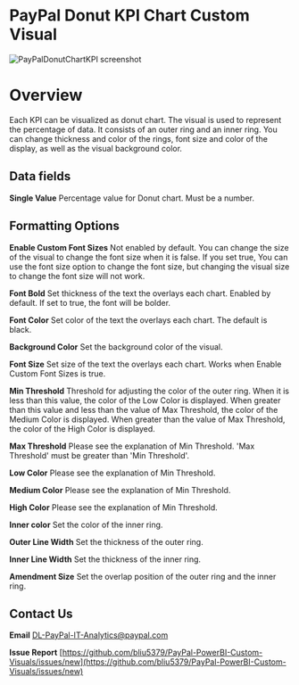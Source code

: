 # PayPal Donut KPI Chart Custom Visual

![PayPalDonutChartKPI screenshot](https://raw.githubusercontent.com/bliu5379/PayPal-PowerBI-Custom-Visuals/master/assets/screenshot.png)
# Overview
Each KPI can be visualized as donut chart. The visual is used to represent the percentage of data. It consists of an outer ring and an inner ring. You can change thickness and color of the rings,  font size and color of the display, as well as the visual background color.

## Data fields
**Single Value**
Percentage value for Donut chart. Must be a number.

## Formatting Options
**Enable Custom Font Sizes**
Not enabled by default. You can change the size of the visual to change the font size when it is false. If you set true, You can use the font size option to change the font size, but changing the visual size to change the font size will not work.  

**Font Bold**
Set thickness of the text the overlays each chart. Enabled by default. If set to true, the font will be bolder.

**Font Color**
Set color of the text the overlays each chart. The default is black.

**Background Color**
Set the background color of the visual.

**Font Size**
Set size of the text the overlays each chart. Works when Enable Custom Font Sizes is true.

**Min Threshold**
Threshold for adjusting the color of the outer ring. When it is less than this value, the color of the Low Color is displayed. When greater than this value and less than the value of Max Threshold, the color of the Medium Color is displayed. When greater than the value of Max Threshold, the color of the High Color is displayed.

**Max Threshold**
Please see the explanation of Min Threshold. 'Max Threshold' must be greater than 'Min Threshold'.

**Low Color**
Please see the explanation of Min Threshold.

**Medium Color**
Please see the explanation of Min Threshold.

**High Color**
Please see the explanation of Min Threshold.

**Inner color**
Set the color of the inner ring.

**Outer Line Width**
Set the thickness of the outer ring.

**Inner Line Width**
Set the thickness of the inner ring.

**Amendment Size**
Set the overlap position of the outer ring and the inner ring.

## Contact Us
**Email**
[DL-PayPal-IT-Analytics@paypal.com](mailto:DL-PayPal-IT-Analytics@paypal.com)

**Issue Report**
[https://github.com/bliu5379/PayPal-PowerBI-Custom-Visuals/issues/new](https://github.com/bliu5379/PayPal-PowerBI-Custom-Visuals/issues/new)



